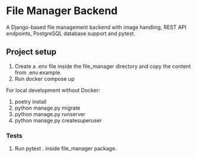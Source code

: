 # File Manager Backend

A Django-based file management backend with image handling, REST API endpoints, PostgreSQL database support and pytest. 

## Project setup

1. Create a .env file inside the file_manager directory and copy the content from .env.example.
2. Run docker compose up

For local development without Docker:
1. poetry install
2. python manage.py migrate
3. python manage.py runserver 
4. python manage.py createsuperuser

### Tests

1. Run pytest . inside file_manager package.
